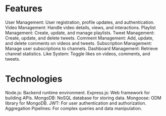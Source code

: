 
# Features

User Management: User registration, profile updates, and authentication.
Video Management: Handle video details, views, and interactions.
Playlist Management: Create, update, and manage playlists.
Tweet Management: Create, update, and delete tweets.
Comment Management: Add, update, and delete comments on videos and tweets.
Subscription Management: Manage user subscriptions to channels.
Dashboard Management: Retrieve channel statistics.
Like System: Toggle likes on videos, comments, and tweets.

 
# Technologies

Node.js: Backend runtime environment.
Express.js: Web framework for building APIs.
MongoDB: NoSQL database for storing data.
Mongoose: ODM library for MongoDB.
JWT: For user authentication and authorization.
Aggregation Pipelines: For complex queries and data manipulation.
